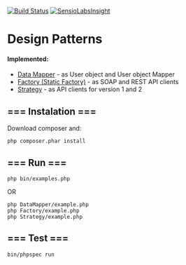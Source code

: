[![Build Status](https://travis-ci.org/jlekowski/designpatterns.svg)](https://travis-ci.org/jlekowski/designpatterns)
[![SensioLabsInsight](https://insight.sensiolabs.com/projects/f1a79fb5-54be-45a9-abb7-11c2e8e40500/mini.png)](https://insight.sensiolabs.com/projects/f1a79fb5-54be-45a9-abb7-11c2e8e40500)

# Design Patterns
#### Implemented:
* [Data Mapper](DataMapper) - as User object and User object Mapper
* [Factory (Static Factory)](Factory) - as SOAP and REST API clients
* [Strategy](Strategy) - as API clients for version 1 and 2


## === Instalation ===
Download composer and:
```
php composer.phar install
```

## === Run ===
```
php bin/examples.php
```
OR
```
php DataMapper/example.php
php Factory/example.php
php Strategy/example.php
```

## === Test ===
```
bin/phpspec run
```
